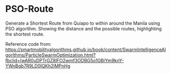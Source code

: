 # PSO-Route
  Generate a Shortest Route from Quiapo to within around the Manila using PSO algorithm. 
  Showing the distance and the possible routes, highlighting the shortest route.
	

Reference code from: https://smartmobilityalgorithms.github.io/book/content/SwarmIntelligenceAlgorithms/ParticleSwarmOptimization.html?fbclid=IwAR0uDPTrGZ8lFO2wmf3ODBG5o1GBiYm9knY-YWnBgb7R9LD0lQKh2IMPnHg


